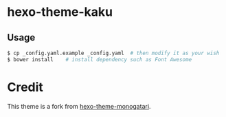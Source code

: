 # hexo-theme-kaku

## Usage

```bash
$ cp _config.yaml.example _config.yaml  # then modify it as your wish
$ bower install    # install dependency such as Font Awesome
```

# Credit

This theme is a fork from [hexo-theme-monogatari](https://github.com/foreachsam/hexo-theme-monogatari).

